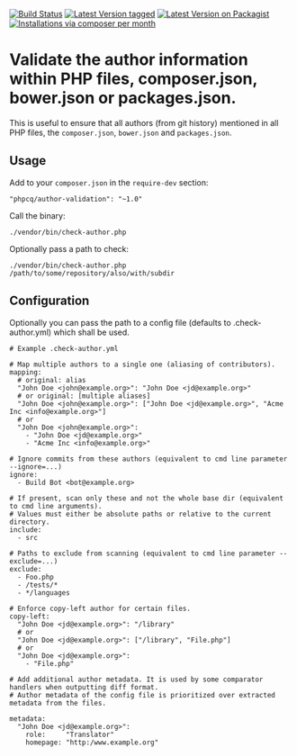[![Build Status](https://github.com/phpcq/author-validation/actions/workflows/diagnostics.yml/badge.svg)](https://github.com/phpcq/author-validation/actions)
[![Latest Version tagged](http://img.shields.io/github/tag/phpcq/author-validation.svg)](https://github.com/phpcq/author-validation/tags)
[![Latest Version on Packagist](http://img.shields.io/packagist/v/phpcq/author-validation.svg)](https://packagist.org/packages/phpcq/author-validation)
[![Installations via composer per month](http://img.shields.io/packagist/dm/phpcq/author-validation.svg)](https://packagist.org/packages/phpcq/author-validation)

Validate the author information within PHP files, composer.json, bower.json or packages.json.
=============================================================================================

This is useful to ensure that all authors (from git history) mentioned in all PHP files, the `composer.json`,
`bower.json` and `packages.json`.

Usage
-----

Add to your `composer.json` in the `require-dev` section:
```
"phpcq/author-validation": "~1.0"
```

Call the binary:
```
./vendor/bin/check-author.php
```

Optionally pass a path to check:
```
./vendor/bin/check-author.php /path/to/some/repository/also/with/subdir
```

Configuration
-------------

Optionally you can pass the path to a config file (defaults to .check-author.yml) which shall be used.

```
# Example .check-author.yml

# Map multiple authors to a single one (aliasing of contributors).
mapping:
  # original: alias
  "John Doe <john@example.org>": "John Doe <jd@example.org>"
  # or original: [multiple aliases]
  "John Doe <john@example.org>": ["John Doe <jd@example.org>", "Acme Inc <info@example.org>"]
  # or
  "John Doe <john@example.org>":
    - "John Doe <jd@example.org>"
    - "Acme Inc <info@example.org>"

# Ignore commits from these authors (equivalent to cmd line parameter --ignore=...)
ignore:
  - Build Bot <bot@example.org>

# If present, scan only these and not the whole base dir (equivalent to cmd line arguments).
# Values must either be absolute paths or relative to the current directory.
include:
  - src

# Paths to exclude from scanning (equivalent to cmd line parameter --exclude=...)
exclude:
  - Foo.php
  - /tests/*
  - */languages

# Enforce copy-left author for certain files.
copy-left:
  "John Doe <jd@example.org>": "/library"
  # or
  "John Doe <jd@example.org>": ["/library", "File.php"]
  # or
  "John Doe <jd@example.org>":
    - "File.php"
    
# Add additional author metadata. It is used by some comparator handlers when outputting diff format.
# Author metadata of the config file is prioritized over extracted metadata from the files.

metadata:
  "John Doe <jd@example.org>":
    role:     "Translator"
    homepage: "http:/www.example.org"
```
